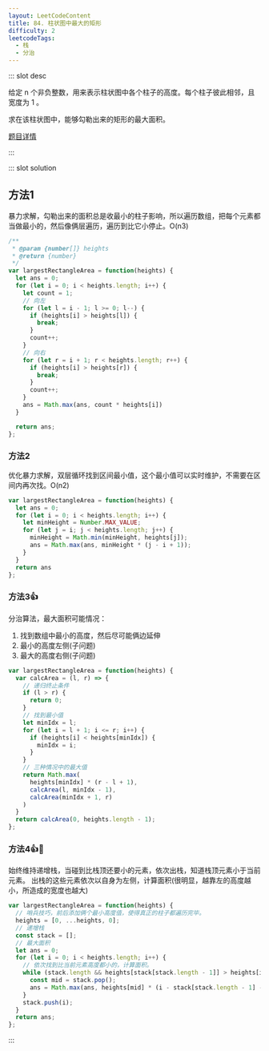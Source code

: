```yaml
---
layout: LeetCodeContent
title: 84. 柱状图中最大的矩形
difficulty: 2
leetcodeTags:
  - 栈
  - 分治
---
```



::: slot desc

给定 n 个非负整数，用来表示柱状图中各个柱子的高度。每个柱子彼此相邻，且宽度为 1 。

求在该柱状图中，能够勾勒出来的矩形的最大面积。

[题目详情](https://leetcode-cn.com/problems/largest-rectangle-in-histogram/)

:::


::: slot solution

## 方法1

暴力求解，勾勒出来的面积总是收最小的柱子影响，所以遍历数组，把每个元素都当做最小的，然后像俩层遍历，遍历到比它小停止。O(n3)

```javascript
/**
 * @param {number[]} heights
 * @return {number}
 */
var largestRectangleArea = function(heights) {
  let ans = 0;
  for (let i = 0; i < heights.length; i++) {
    let count = 1;
    // 向左
    for (let l = i - 1; l >= 0; l--) {
      if (heights[i] > heights[l]) {
        break;
      }
      count++;
    }
    // 向右
    for (let r = i + 1; r < heights.length; r++) {
      if (heights[i] > heights[r]) {
        break;
      }
      count++;
    }
    ans = Math.max(ans, count * heights[i])
  }

  return ans;
};
```


### 方法2

优化暴力求解，双层循环找到区间最小值，这个最小值可以实时维护，不需要在区间内再次找。O(n2)

```javascript
var largestRectangleArea = function(heights) {
  let ans = 0;
  for (let i = 0; i < heights.length; i++) {
    let minHeight = Number.MAX_VALUE;
    for (let j = i; j < heights.length; j++) {
      minHeight = Math.min(minHeight, heights[j]);
      ans = Math.max(ans, minHeight * (j - i + 1));
    }
  }
  return ans
};

```

### 方法3👍

分治算法，最大面积可能情况：
 1. 找到数组中最小的高度，然后尽可能俩边延伸
 2. 最小的高度左侧(子问题)
 3. 最大的高度右侧(子问题)

```javascript
var largestRectangleArea = function(heights) {
  var calcArea = (l, r) => {
    // 递归终止条件
    if (l > r) {
      return 0;
    }
    // 找到最小值
    let minIdx = l;
    for (let i = l + 1; i <= r; i++) {
      if (heights[i] < heights[minIdx]) {
        minIdx = i;
      }
    }
    // 三种情况中的最大值
    return Math.max(
      heights[minIdx] * (r - l + 1),
      calcArea(l, minIdx - 1),
      calcArea(minIdx + 1, r)
    )
  }
  return calcArea(0, heights.length - 1);
};

```
### 方法4👍👏

始终维持递增栈，当碰到比栈顶还要小的元素，依次出栈，知道栈顶元素小于当前元素。 出栈的这些元素依次以自身为左侧，计算面积(很明显，越靠左的高度越小，所造成的宽度也越大)

```javascript
var largestRectangleArea = function(heights) {
  // 哨兵技巧，前后添加俩个最小高度值，使得真正的柱子都遍历完毕。
  heights = [0, ...heights, 0];
  // 递增栈
  const stack = [];
  // 最大面积
  let ans = 0;
  for (let i = 0; i < heights.length; i++) {
    // 依次找到比当前元素高度都小的，计算面积。
    while (stack.length && heights[stack[stack.length - 1]] > heights[i]) {
      const mid = stack.pop();
      ans = Math.max(ans, heights[mid] * (i - stack[stack.length - 1] - 1));
    }
    stack.push(i);
  }
  return ans;
};
```

:::